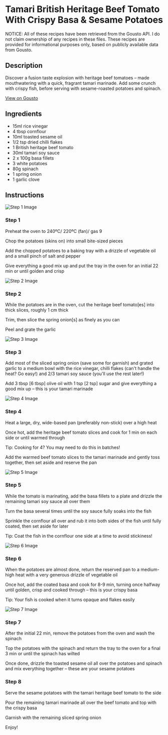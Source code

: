# Tamari British Heritage Beef Tomato With Crispy Basa & Sesame Potatoes

NOTICE: All of these recipes have been retrieved from the Gousto API. I do not claim ownership of any recipes in these files. These recipes are provided for informational purposes only, based on publicly available data from Gousto.

## Description

Discover a fusion taste explosion with heritage beef tomatoes – made mouthwatering with a quick, fragrant tamari marinade. Add some crunch with crispy fish, before serving with sesame-roasted potatoes and spinach. 

[View on Gousto](https://www.gousto.co.uk/recipes/cookbook/tamari-british-heritage-beef-tomato-with-crispy-basa-sesame-potatoes)

## Ingredients

- 15ml rice vinegar
- 4 tbsp cornflour
- 10ml toasted sesame oil
- 1/2 tsp dried chilli flakes
- 1 British heritage beef tomato
- 30ml tamari soy sauce
- 2 x 100g basa fillets
- 3 white potatoes
- 80g spinach
- 1 spring onion
- 1 garlic clove

## Instructions

![Step 1 Image](https://production-media.gousto.co.uk/cms/recipe-step-image/Step-1-1655801003389-x200.jpg)

### Step 1

Preheat the oven to 240ºC/ 220ºC (fan)/ gas 9

Chop the potatoes (skins on) into small bite-sized pieces

Add the chopped potatoes to a baking tray with a drizzle of vegetable oil and a small pinch of salt and pepper

Give everything a good mix up and put the tray in the oven for an initial 22 min or until golden and crisp

![Step 2 Image](https://production-media.gousto.co.uk/cms/recipe-step-image/Step-2-1655801014070-x200.jpg)

### Step 2

While the potatoes are in the oven, cut the heritage beef tomato<span class="text-danger">[es]</span> into thick slices, roughly 1 cm thick

Trim, then slice the spring onion<span class="text-danger">[s]</span> as finely as you can

Peel and grate the garlic

![Step 3 Image](https://production-media.gousto.co.uk/cms/recipe-step-image/Step-3-1655801010404-x200.jpg)

### Step 3

Add most of the sliced spring onion (save some for garnish) and grated garlic to a medium bowl with the rice vinegar, chilli flakes (can't handle the heat? Go easy!) and 2/3 tamari soy sauce (you'll use the rest later!)

Add 3 tbsp <span class="text-danger">[6 tbsp] </span>olive oil with 1 tsp <span class="text-danger">[2 tsp]</span> sugar and give everything a good mix up – this is your tamari marinade

![Step 4 Image](https://production-media.gousto.co.uk/cms/recipe-step-image/Step-4-1655801046384-x200.jpg)

### Step 4

Heat a large, dry, wide-based pan (preferably non-stick) over a high heat

Once hot, add the heritage beef tomato slices and cook for 1 min on each side or until warmed through

Tip: Cooking for 4? You may need to do this in batches!

Add the warmed beef tomato slices to the tamari marinade and gently toss together, then set aside and reserve the pan

![Step 5 Image](https://production-media.gousto.co.uk/cms/recipe-step-image/Step-5-1655801049343-x200.jpg)

### Step 5

While the tomato is marinating, add the basa fillets to a plate and drizzle the remaining tamari soy sauce all over them

Turn the basa several times until the soy sauce fully soaks into the fish

Sprinkle the cornflour all over and rub it into both sides of the fish until fully coated, then set aside for later

Tip: Coat the fish in the cornflour one side at a time to avoid stickiness!

![Step 6 Image](https://production-media.gousto.co.uk/cms/recipe-step-image/Step-6-1655801052179-x200.jpg)

### Step 6

When the potatoes are almost done, return the reserved pan to a medium-high heat with a very generous drizzle of vegetable oil

Once hot, add the coated basa and cook for 8-9 min, turning once halfway until golden, crisp and cooked through – this is your crispy basa

Tip: Your fish is cooked when it turns opaque and flakes easily

![Step 7 Image](https://production-media.gousto.co.uk/cms/recipe-step-image/Step-7-1655801066902-x200.jpg)

### Step 7

After the initial 22 min, remove the potatoes from the oven and wash the spinach

Top the potatoes with the spinach and return the tray to the oven for a final 3 min or until the spinach has wilted

Once done, drizzle the toasted sesame oil all over the potatoes and spinach and mix everything together – these are your sesame potatoes

### Step 8

Serve the sesame potatoes with the tamari heritage beef tomato to the side

Pour the remaining tamari marinade all over the beef tomato and top with the crispy basa

Garnish with the remaining sliced spring onion

Enjoy!

